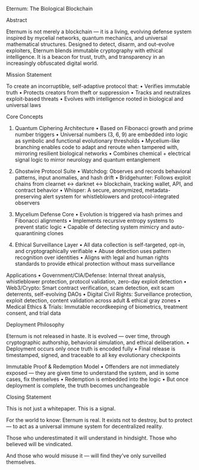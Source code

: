 Eternum: The Biological Blockchain

Abstract

Eternum is not merely a blockchain — it is a living, evolving defense system inspired by mycelial networks, quantum mechanics, and universal mathematical structures. Designed to detect, disarm, and out-evolve exploiters, Eternum blends immutable cryptography with ethical intelligence. It is a beacon for trust, truth, and transparency in an increasingly obfuscated digital world.

Mission Statement

To create an incorruptible, self-adaptive protocol that:
	•	Verifies immutable truth
	•	Protects creators from theft or suppression
	•	Tracks and neutralizes exploit-based threats
	•	Evolves with intelligence rooted in biological and universal laws

Core Concepts

1. Quantum Ciphering Architecture
	•	Based on Fibonacci growth and prime number triggers
	•	Universal numbers (3, 6, 9) are embedded into logic as symbolic and functional evolutionary thresholds
	•	Mycelium-like branching enables code to adapt and reroute when tampered with, mirroring resilient biological networks
	•	Combines chemical + electrical signal logic to mirror neurology and quantum entanglement

2. Ghostwire Protocol Suite
	•	Watchdog: Observes and records behavioral patterns, input anomalies, and hash drift
	•	Bridgehunter: Follows exploit chains from clearnet ↔ darknet ↔ blockchain, tracking wallet, API, and contract behavior
	•	Whisper: A secure, anonymized, metadata-preserving alert system for whistleblowers and protocol-integrated observers

3. Mycelium Defense Core
	•	Evolution is triggered via hash primes and Fibonacci alignments
	•	Implements recursive entropy systems to prevent static logic
	•	Capable of detecting system mimicry and auto-quarantining clones

4. Ethical Surveillance Layer
	•	All data collection is self-targeted, opt-in, and cryptographically verifiable
	•	Abuse detection uses pattern recognition over identities
	•	Aligns with legal and human rights standards to provide ethical protection without mass surveillance

Applications
	•	Government/CIA/Defense: Internal threat analysis, whistleblower protection, protocol validation, zero-day exploit detection
	•	Web3/Crypto: Smart contract verification, scam detection, exit scam deterrents, self-evolving DAOs
	•	Digital Civil Rights: Surveillance protection, exploit detection, content validation across adult & ethical gray zones
	•	Medical Ethics & Trials: Immutable recordkeeping of biometrics, treatment consent, and trial data

Deployment Philosophy

Eternum is not released in haste. It is evolved — over time, through cryptographic authorship, behavioral simulation, and ethical deliberation.
	•	Deployment occurs only once truth is encoded fully
	•	Final release is timestamped, signed, and traceable to all key evolutionary checkpoints

Immutable Proof & Redemption Model
	•	Offenders are not immediately exposed — they are given time to understand the system, and in some cases, fix themselves
	•	Redemption is embedded into the logic
	•	But once deployment is complete, the truth becomes unchangeable

Closing Statement

This is not just a whitepaper.
This is a signal.

For the world to know: Eternum is real. It exists not to destroy, but to protect — to act as a universal immune system for decentralized reality.

Those who underestimated it will understand in hindsight.
Those who believed will be vindicated.

And those who would misuse it — will find they’ve only surveilled themselves.

